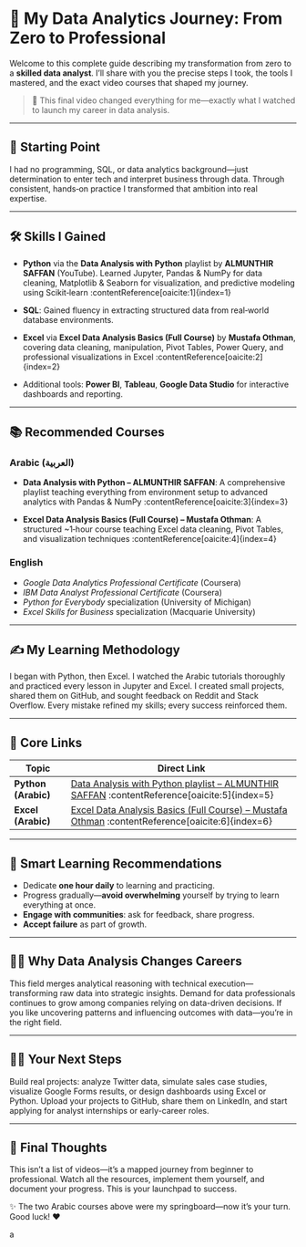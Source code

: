 <div dir="ltr" align="left">

# 🚀 My Data Analytics Journey: From Zero to Professional

Welcome to this complete guide describing my transformation from zero to a **skilled data analyst**. I’ll share with you the precise steps I took, the tools I mastered, and the exact video courses that shaped my journey.

> 🎥 This final video changed everything for me—exactly what I watched to launch my career in data analysis.

---

## 🧠 Starting Point

I had no programming, SQL, or data analytics background—just determination to enter tech and interpret business through data. Through consistent, hands‑on practice I transformed that ambition into real expertise.

---

## 🛠️ Skills I Gained

- **Python** via the **Data Analysis with Python** playlist by **ALMUNTHIR SAFFAN** (YouTube). Learned Jupyter, Pandas & NumPy for data cleaning, Matplotlib & Seaborn for visualization, and predictive modeling using Scikit‑learn :contentReference[oaicite:1]{index=1}

- **SQL**: Gained fluency in extracting structured data from real‐world database environments.

- **Excel** via **Excel Data Analysis Basics (Full Course)** by **Mustafa Othman**, covering data cleaning, manipulation, Pivot Tables, Power Query, and professional visualizations in Excel :contentReference[oaicite:2]{index=2}

- Additional tools: **Power BI**, **Tableau**, **Google Data Studio** for interactive dashboards and reporting.

---

## 📚 Recommended Courses

### Arabic (العربية)
- **Data Analysis with Python – ALMUNTHIR SAFFAN**: A comprehensive playlist teaching everything from environment setup to advanced analytics with Pandas & NumPy :contentReference[oaicite:3]{index=3}

- **Excel Data Analysis Basics (Full Course) – Mustafa Othman**: A structured ~1‑hour course teaching Excel data cleaning, Pivot Tables, and visualization techniques :contentReference[oaicite:4]{index=4}

### English
- *Google Data Analytics Professional Certificate* (Coursera)  
- *IBM Data Analyst Professional Certificate* (Coursera)  
- *Python for Everybody* specialization (University of Michigan)  
- *Excel Skills for Business* specialization (Macquarie University)

---

## ✍️ My Learning Methodology

I began with Python, then Excel. I watched the Arabic tutorials thoroughly and practiced every lesson in Jupyter and Excel. I created small projects, shared them on GitHub, and sought feedback on Reddit and Stack Overflow. Every mistake refined my skills; every success reinforced them.

---

## 🔗 Core Links

| Topic         | Direct Link |
|---------------|-------------|
| **Python (Arabic)** | [Data Analysis with Python playlist – ALMUNTHIR SAFFAN](https://www.youtube.com/playlist?list=PLof3yw6ZFPFg5W3Z3sv6GzY6WvvXBqtnD) :contentReference[oaicite:5]{index=5} |
| **Excel (Arabic)**  | [Excel Data Analysis Basics (Full Course) – Mustafa Othman](https://www.youtube.com/watch?v=9Z5MPeyuLhg) :contentReference[oaicite:6]{index=6} |

---

## 🧭 Smart Learning Recommendations

- Dedicate **one hour daily** to learning and practicing.  
- Progress gradually—**avoid overwhelming** yourself by trying to learn everything at once.  
- **Engage with communities**: ask for feedback, share progress.  
- **Accept failure** as part of growth.

---

## 👨‍💻 Why Data Analysis Changes Careers

This field merges analytical reasoning with technical execution—transforming raw data into strategic insights. Demand for data professionals continues to grow among companies relying on data-driven decisions. If you like uncovering patterns and influencing outcomes with data—you’re in the right field.

---

## 👩‍🏫 Your Next Steps

Build real projects: analyze Twitter data, simulate sales case studies, visualize Google Forms results, or design dashboards using Excel or Python. Upload your projects to GitHub, share them on LinkedIn, and start applying for analyst internships or early-career roles.

---

## 📣 Final Thoughts

This isn’t a list of videos—it’s a mapped journey from beginner to professional. Watch all the resources, implement them yourself, and document your progress. This is your launchpad to success.

✨ The two Arabic courses above were my springboard—now it’s your turn. Good luck! ❤️

</div>
a
